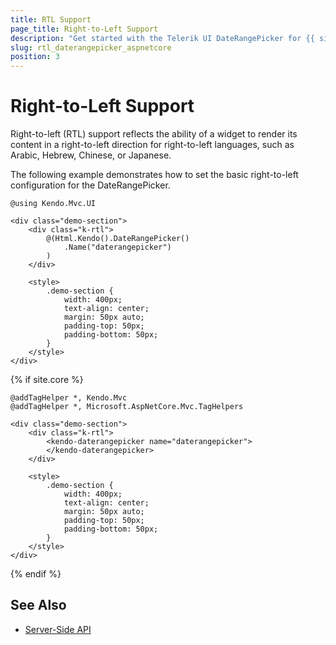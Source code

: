 ```yaml
---
title: RTL Support
page_title: Right-to-Left Support
description: "Get started with the Telerik UI DateRangePicker for {{ site.framework }} and learn about the RTL supports it provides."
slug: rtl_daterangepicker_aspnetcore
position: 3
---
```


# Right-to-Left Support

Right-to-left (RTL) support reflects the ability of a widget to render its content in a right-to-left direction for right-to-left languages, such as Arabic, Hebrew, Chinese, or Japanese.

The following example demonstrates how to set the basic right-to-left configuration for the DateRangePicker.

```HtmlHelper
@using Kendo.Mvc.UI

<div class="demo-section">
    <div class="k-rtl">
        @(Html.Kendo().DateRangePicker()
            .Name("daterangepicker")
        )
    </div>

    <style>
        .demo-section {
            width: 400px;
            text-align: center;
            margin: 50px auto;
            padding-top: 50px;
            padding-bottom: 50px;
        }
    </style>
</div>
```
{% if site.core %}
```TagHelper
@addTagHelper *, Kendo.Mvc
@addTagHelper *, Microsoft.AspNetCore.Mvc.TagHelpers

<div class="demo-section">
    <div class="k-rtl">
        <kendo-daterangepicker name="daterangepicker">
        </kendo-daterangepicker>
    </div>

    <style>
        .demo-section {
            width: 400px;
            text-align: center;
            margin: 50px auto;
            padding-top: 50px;
            padding-bottom: 50px;
        }
    </style>
</div>
```
{% endif %}

## See Also

* [Server-Side API](/api/daterangepicker)

